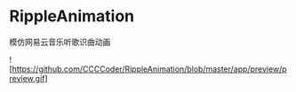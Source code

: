 # RippleAnimation
模仿网易云音乐听歌识曲动画

![https://github.com/CCCCoder/RippleAnimation/blob/master/app/preview/preview.gif]
